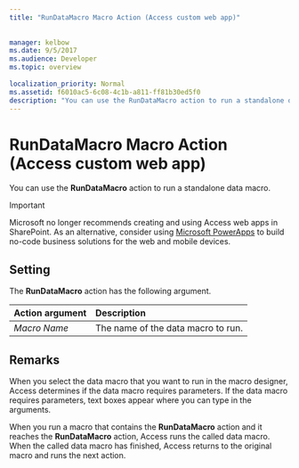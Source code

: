 ```yaml
---
title: "RunDataMacro Macro Action (Access custom web app)"
 
 
manager: kelbow
ms.date: 9/5/2017
ms.audience: Developer
ms.topic: overview
  
localization_priority: Normal
ms.assetid: f6010ac5-6c08-4c1b-a811-ff81b30ed5f0
description: "You can use the RunDataMacro action to run a standalone data macro."
---
```


# RunDataMacro Macro Action (Access custom web app)

You can use the **RunDataMacro** action to run a standalone data macro. 
  
> [!IMPORTANT]
> Microsoft no longer recommends creating and using Access web apps in SharePoint. As an alternative, consider using [Microsoft PowerApps](https://powerapps.microsoft.com/en-us/) to build no-code business solutions for the web and mobile devices. 
  
## Setting

The **RunDataMacro** action has the following argument. 
  
|**Action argument**|**Description**|
|:-----|:-----|
| _Macro Name_ <br/> |The name of the data macro to run.  <br/> |
   
## Remarks

When you select the data macro that you want to run in the macro designer, Access determines if the data macro requires parameters. If the data macro requires parameters, text boxes appear where you can type in the arguments.
  
When you run a macro that contains the **RunDataMacro** action and it reaches the **RunDataMacro** action, Access runs the called data macro. When the called data macro has finished, Access returns to the original macro and runs the next action. 
  

